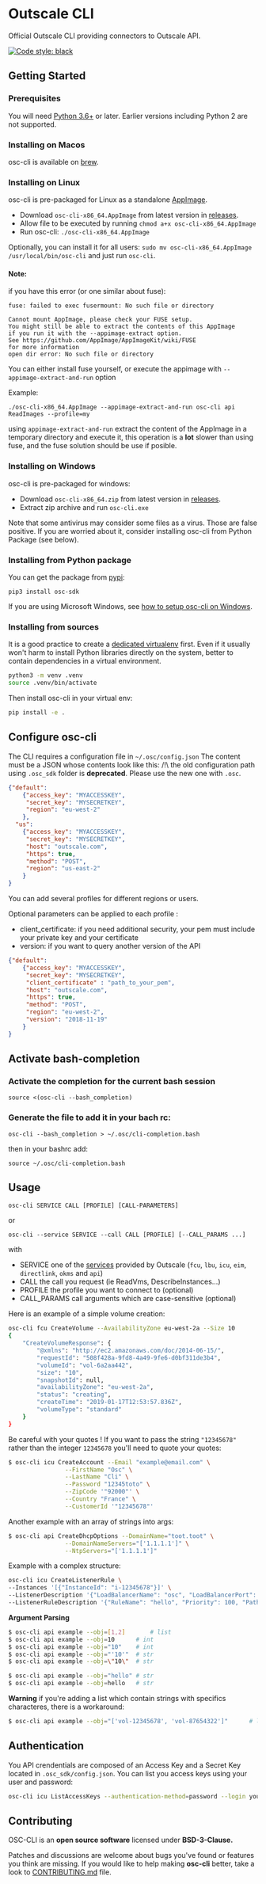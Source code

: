 # Outscale CLI

Official Outscale CLI providing connectors to Outscale API.

[![Code style: black](https://img.shields.io/badge/code%20style-black-000000.svg)](https://github.com/psf/black)

## Getting Started

### Prerequisites

You will need [Python 3.6+](https://www.python.org/) or later. Earlier versions including Python 2 are not supported.

### Installing on Macos

osc-cli is available on [brew](https://formulae.brew.sh/formula/osc-cli).

### Installing on Linux

osc-cli is pre-packaged for Linux as a standalone [AppImage](https://appimage.org/).
- Download `osc-cli-x86_64.AppImage` from latest version in [releases](https://github.com/outscale/osc-cli/releases).
- Allow file to be executed by running `chmod a+x osc-cli-x86_64.AppImage`
- Run osc-cli: `./osc-cli-x86_64.AppImage`

Optionally, you can install it for all users: `sudo mv osc-cli-x86_64.AppImage /usr/local/bin/osc-cli` and just run `osc-cli`.

#### Note:

if you have this error (or one similar about fuse):
```
fuse: failed to exec fusermount: No such file or directory

Cannot mount AppImage, please check your FUSE setup.
You might still be able to extract the contents of this AppImage
if you run it with the --appimage-extract option.
See https://github.com/AppImage/AppImageKit/wiki/FUSE
for more information
open dir error: No such file or directory
```

You can either install fuse yourself, or execute the appimage with `--appimage-extract-and-run` option

Example:
```
./osc-cli-x86_64.AppImage --appimage-extract-and-run osc-cli api ReadImages --profile=my
```

using `appimage-extract-and-run` extract the content of the AppImage in a temporary directory and execute it,
this operation is a **lot** slower than using fuse, and the fuse solution should be use if posible.


### Installing on Windows

osc-cli is pre-packaged for windows:
- Download `osc-cli-x86_64.zip` from latest version in [releases](https://github.com/outscale/osc-cli/releases).
- Extract zip archive and run `osc-cli.exe`

Note that some antivirus may consider some files as a virus. Those are false positive.
If you are worried about it, consider installing osc-cli from Python Package (see below).

### Installing from Python package

You can get the package from [pypi](https://pypi.org/project/osc-sdk/):
```
pip3 install osc-sdk
```

If you are using Microsoft Windows, see [how to setup osc-cli on Windows](windows-setup.md).

### Installing from sources

It is a good practice to create a [dedicated virtualenv](https://virtualenv.pypa.io/en/latest/) first. Even if it usually won't harm to install Python libraries directly on the system, better to contain dependencies in a virtual environment.

```bash
python3 -m venv .venv
source .venv/bin/activate
```

Then install osc-cli in your virtual env:
```bash
pip install -e .
```

## Configure osc-cli

The CLI requires a configuration file in `~/.osc/config.json` The content must be a JSON whose contents look like this:
/!\ the old configuration path using `.osc_sdk` folder is **deprecated**. Please use the new one with `.osc`.
```json
{"default":
    {"access_key": "MYACCESSKEY",
     "secret_key": "MYSECRETKEY",
     "region": "eu-west-2"
    },
  "us":
    {"access_key": "MYACCESSKEY",
     "secret_key": "MYSECRETKEY",
     "host": "outscale.com",
     "https": true,
     "method": "POST",
     "region": "us-east-2"
    }
}
```
You can add several profiles for different regions or users.

Optional parameters can be applied to each profile :
* client_certificate: if you need additional security, your pem must include your private key and your certificate
* version: if you want to query another version of the API

```json
{"default":
    {"access_key": "MYACCESSKEY",
     "secret_key": "MYSECRETKEY",
     "client_certificate" : "path_to_your_pem",
     "host": "outscale.com",
     "https": true,
     "method": "POST",
     "region": "eu-west-2",
     "version": "2018-11-19"
    }
}
```

## Activate bash-completion

### Activate the completion for the current bash session

```
source <(osc-cli --bash_completion)
```

### Generate the file to add it in your bach rc:
```
osc-cli --bash_completion > ~/.osc/cli-completion.bash
```
then in your bashrc add:

```
source ~/.osc/cli-completion.bash
```

## Usage

```
osc-cli SERVICE CALL [PROFILE] [CALL-PARAMETERS]
```
or
```
osc-cli --service SERVICE --call CALL [PROFILE] [--CALL_PARAMS ...]
```
with
* SERVICE one of the [services](http://docs.outscale.com) provided by Outscale (`fcu`, `lbu`, `icu`, `eim`, `directlink`, `okms` and `api`)
* CALL the call you request (ie ReadVms, DescribeInstances...)
* PROFILE the profile you want to connect to (optional)
* CALL_PARAMS call arguments which are case-sensitive (optional)


Here is an example of a simple volume creation:
```bash
osc-cli fcu CreateVolume --AvailabilityZone eu-west-2a --Size 10
{
    "CreateVolumeResponse": {
        "@xmlns": "http://ec2.amazonaws.com/doc/2014-06-15/",
        "requestId": "508f428a-9fd8-4a49-9fe6-d0bf311de3b4",
        "volumeId": "vol-6a2aa442",
        "size": "10",
        "snapshotId": null,
        "availabilityZone": "eu-west-2a",
        "status": "creating",
        "createTime": "2019-01-17T12:53:57.836Z",
        "volumeType": "standard"
    }
}
```

Be careful with your quotes ! If you want to pass the string `"12345678"` rather than the integer `12345678` you'll need to quote your quotes:
```bash
$ osc-cli icu CreateAccount --Email "example@email.com" \
			    --FirstName "Osc" \
			    --LastName "Cli" \
			    --Password "12345toto" \
			    --ZipCode '"92000"' \
			    --Country "France" \
			    --CustomerId '"12345678"'
```

Another example with an array of strings into args:
```bash
$ osc-cli api CreateDhcpOptions --DomainName="toot.toot" \
				--DomainNameServers="['1.1.1.1']" \
				--NtpServers="['1.1.1.1']"
```

Example with a complex structure:
```bash
osc-cli icu CreateListenerRule \
--Instances '[{"InstanceId": "i-12345678"}]' \
--ListenerDescription '{"LoadBalancerName": "osc", "LoadBalancerPort": 80}'
--ListenerRuleDescription '{"RuleName": "hello", "Priority": 100, "PathPattern": "/"}'
```

**Argument Parsing**
```bash
$ osc-cli api example --obj=[1,2]    	# list
$ osc-cli api example --obj=10		# int
$ osc-cli api example --obj="10"	# int
$ osc-cli api example --obj="'10'"	# str
$ osc-cli api example --obj=\"10\"	# str

$ osc-cli api example --obj="hello"	# str
$ osc-cli api example --obj=hello	# str
```
**Warning** if you're adding a list which contain strings with specifics characteres, there is a workaround:
```bash
$ osc-cli api example --obj="['vol-12345678', 'vol-87654322']"    	# list
```

## Authentication

You API crendentials are composed of an Access Key and a Secret Key located in `.osc_sdk/config.json`.
You can list you access keys using your user and password:
```bash
osc-cli icu ListAccessKeys --authentication-method=password --login youremail@company.com --password=Y0URpAssOrd
```
## Contributing
OSC-CLI is an **open source software** licensed under **BSD-3-Clause.**

Patches and discussions are welcome about bugs you've found or features you think are missing. If you would like to help making **osc-cli** better, take a look to [CONTRIBUTING.md](https://github.com/outscale/osc-cli/blob/master/CONTRIBUTING.md) file.
